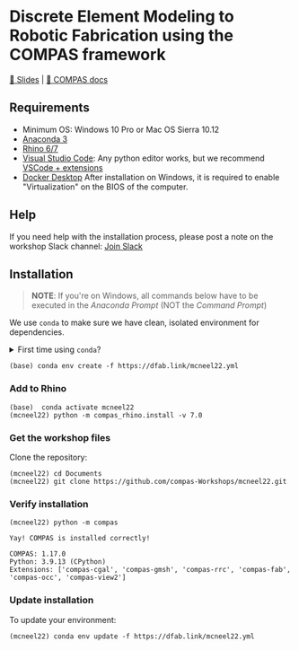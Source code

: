 # Discrete Element Modeling to Robotic Fabrication using the COMPAS framework

[🎦 Slides](https://docs.google.com/presentation/d/1_knfUUsl8XZBS3tavipoSHpFyM5ZNgmov0zzVQsRTks/edit) | [📃 COMPAS docs](https://compas.dev)

## Requirements

* Minimum OS: Windows 10 Pro or Mac OS Sierra 10.12
* [Anaconda 3](https://www.anaconda.com/distribution/)
* [Rhino 6/7](https://www.rhino3d.com/download)
* [Visual Studio Code](https://code.visualstudio.com/): Any python editor works, but we recommend [VSCode + extensions](https://compas.dev/compas/latest/gettingstarted/vscode.html)
* [Docker Desktop](https://www.docker.com/products/docker-desktop) After installation on Windows, it is required to enable "Virtualization" on the BIOS of the computer.

## Help

If you need help with the installation process, please post a note on the workshop Slack channel: [Join Slack](https://join.slack.com/t/mcneel22/shared_invite/zt-1ja677hrk-djL1tF0wy1PysSa2ZCbzsQ)

## Installation

> **NOTE**: If you're on Windows, all commands below have to be executed in the *Anaconda Prompt* (NOT the *Command Prompt*)

We use `conda` to make sure we have clean, isolated environment for dependencies.

<details><summary>First time using <code>conda</code>?</summary>
<p>

Make sure you run this at least once:

    (base) conda config --add channels conda-forge

</p>
</details>

    (base) conda env create -f https://dfab.link/mcneel22.yml

### Add to Rhino

    (base)  conda activate mcneel22
    (mcneel22) python -m compas_rhino.install -v 7.0

### Get the workshop files

Clone the repository:

    (mcneel22) cd Documents
    (mcneel22) git clone https://github.com/compas-Workshops/mcneel22.git

### Verify installation

    (mcneel22) python -m compas

    Yay! COMPAS is installed correctly!

    COMPAS: 1.17.0
    Python: 3.9.13 (CPython)
    Extensions: ['compas-cgal', 'compas-gmsh', 'compas-rrc', 'compas-fab', 'compas-occ', 'compas-view2']

### Update installation

To update your environment:

    (mcneel22) conda env update -f https://dfab.link/mcneel22.yml
